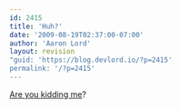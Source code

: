 ```yaml
---
id: 2415
title: 'Huh?'
date: '2009-08-19T02:37:00-07:00'
author: 'Aaron Lord'
layout: revision
"guid: 'https://blog.devlord.io/?p=2415'
permalink: '/?p=2415'
---
```


<a href="http://kimriddlebarger.squarespace.com/the-latest-post/2009/8/18/swell.html">Are you kidding me</a>?<div class="blogger-post-footer"></div>